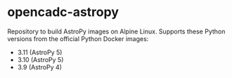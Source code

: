 # opencadc-astropy

Repository to build AstroPy images on Alpine Linux.  Supports these Python versions from the official
Python Docker images:

  - 3.11 (AstroPy 5)
  - 3.10 (AstroPy 5)
  - 3.9 (AstroPy 4)
